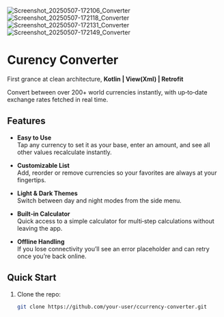 ![Screenshot_20250507-172106_Converter](https://github.com/user-attachments/assets/a7d6d0cc-eab4-4bb7-ad60-f4b3804d1805)
![Screenshot_20250507-172118_Converter](https://github.com/user-attachments/assets/7532f77b-24f7-4498-b25b-e8b3d3ed3bc9)
![Screenshot_20250507-172131_Converter](https://github.com/user-attachments/assets/7a3cab34-1936-4e22-8582-13864969d55f)
![Screenshot_20250507-172149_Converter](https://github.com/user-attachments/assets/39a5ea9b-0676-44c6-8378-4c1af46c683c)


# Curency Converter

First grance at clean architecture, **Kotlin | View(Xml) | Retrofit**


Convert between over 200+ world currencies instantly, with up‑to‑date exchange rates fetched in real time.


## Features

- **Easy to Use**  
  Tap any currency to set it as your base, enter an amount, and see all other values recalculate instantly.

- **Customizable List**  
  Add, reorder or remove currencies so your favorites are always at your fingertips.

- **Light & Dark Themes**  
  Switch between day and night modes from the side menu.

- **Built‑in Calculator**  
  Quick access to a simple calculator for multi‑step calculations without leaving the app.

- **Offline Handling**  
  If you lose connectivity you’ll see an error placeholder and can retry once you’re back online.

## Quick Start

1. Clone the repo:  
   ```bash
   git clone https://github.com/your‑user/ccurrency‑converter.git

